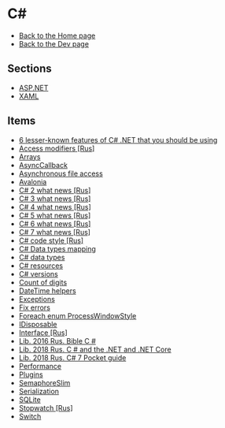 # C#

- [Back to the Home page](../../README.md)
- [Back to the Dev page](../README.md)

## Sections
- [ASP.NET](ASP.NET/README.md)
- [XAML](XAML/README.md)

## Items
- [6 lesser-known features of C# .NET that you should be using](6%20lesser-known%20features%20of%20C%23%20.NET%20that%20you%20should%20be%20using.md)
- [Access modifiers [Rus]](Access%20modifiers%20[Rus].md)
- [Arrays](Arrays.md)
- [AsyncCallback](AsyncCallback.md)
- [Asynchronous file access](Asynchronous%20file%20access.md)
- [Avalonia](Avalonia.md)
- [C# 2 what news [Rus]](C%23%202%20what%20news%20[Rus].md)
- [C# 3 what news [Rus]](C%23%203%20what%20news%20[Rus].md)
- [C# 4 what news [Rus]](C%23%204%20what%20news%20[Rus].md)
- [C# 5 what news [Rus]](C%23%205%20what%20news%20[Rus].md)
- [C# 6 what news [Rus]](C%23%206%20what%20news%20[Rus].md)
- [C# 7 what news [Rus]](C%23%207%20what%20news%20[Rus].md)
- [C# code style [Rus]](C%23%20code%20style%20[Rus].md)
- [C# Data types mapping](C%23%20Data%20types%20mapping.md)
- [C# data types](C%23%20data%20types.md)
- [C# resources](C%23%20resources.md)
- [C# versions](C%23%20versions.md)
- [Count of digits](Count%20of%20digits.md)
- [DateTime helpers](DateTime%20helpers.md)
- [Exceptions](Exceptions.md)
- [Fix errors](Fix%20errors.md)
- [Foreach enum ProcessWindowStyle](Foreach%20enum%20ProcessWindowStyle.md)
- [IDisposable](IDisposable.md)
- [Interface [Rus]](Interface%20[Rus].md)
- [Lib. 2016 Rus. Bible C #](Lib.%202016%20Rus.%20Bible%20C%20%23.md)
- [Lib. 2018 Rus. C # and the .NET and .NET Core](Lib.%202018%20Rus.%20C%20%23%20and%20the%20.NET%20and%20.NET%20Core.md)
- [Lib. 2018 Rus. C# 7 Pocket guide](Lib.%202018%20Rus.%20C%23%207%20Pocket%20guide.md)
- [Performance](Performance.md)
- [Plugins](Plugins.md)
- [SemaphoreSlim](SemaphoreSlim.md)
- [Serialization](Serialization.md)
- [SQLite](SQLite.md)
- [Stopwatch [Rus]](Stopwatch%20[Rus].md)
- [Switch](Switch.md)
